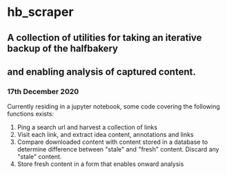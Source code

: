# hb_scraper
## A collection of utilities for taking an iterative backup of the halfbakery
## and enabling analysis of captured content. 

### 17th December 2020
Currently residing in a jupyter notebook, some code covering the following functions exists:
1) Ping a search url and harvest a collection of links
2) Visit each link, and extract idea content, annotations and links
3) Compare downloaded content with content stored in a database to determine difference between "stale" and "fresh" content. Discard any "stale" content. 
4) Store fresh content in a form that enables onward analysis 

